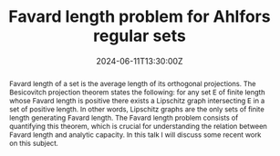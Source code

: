 ﻿---
title: "Favard length problem for Ahlfors regular sets"

event: On the Interface of Geometric Measure Theory and Harmonic Analysis
event_url: https://u.osu.edu/taylor.2952/workshops/birs/

location: Banff International Research Station
# address:
# street: 450 Serra Mall
# city: Stanford
#  region: CA
#  postcode: '94305'
#  country: United States

summary: ""
abstract: "Favard length of a set is the average length of its orthogonal projections. The Besicovitch projection theorem states the following: for any set E of finite length whose Favard length is positive there exists a Lipschitz graph intersecting E in a set of positive length. In other words, Lipschitz graphs are the only sets of finite length generating Favard length. The Favard length problem consists of quantifying this theorem, which is crucial for understanding the relation between Favard length and analytic capacity. In this talk I will discuss some recent work on this subject."

# Talk start and end times.
#   End time can optionally be hidden by prefixing the line with `#`.
date: "2024-06-11T13:30:00Z"
# date_end: "2030-06-01T15:00:00Z"
all_day: true

# Schedule page publish date (NOT talk date).
publishDate: "2017-01-01T00:00:00Z"

authors: []
tags: []

# Is this a featured talk? (true/false)
featured: false

# image:
#  caption: 'Image credit: [**Unsplash**](https://unsplash.com/photos/bzdhc5b3Bxs)'
#  focal_point: Right

links:
# - icon: twitter
#  icon_pack: fab
#  name: Follow
#  url: https://twitter.com/georgecushen
url_code: ""
url_slides: ""
url_video: ""

# Markdown Slides (optional).
#   Associate this talk with Markdown slides.
#   Simply enter your slide deck's filename without extension.
#   E.g. `slides = "example-slides"` references `content/slides/example-slides.md`.
#   Otherwise, set `slides = ""`.
# slides: example

# Projects (optional).
#   Associate this post with one or more of your projects.
#   Simply enter your project's folder or file name without extension.
#   E.g. `projects = ["internal-project"]` references `content/project/deep-learning/index.md`.
#   Otherwise, set `projects = []`.
# projects:
# - example
---

